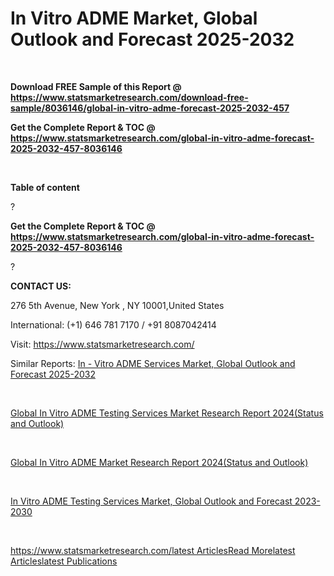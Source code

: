 <h1>In Vitro ADME Market, Global Outlook and Forecast 2025-2032</h1><br/><p><strong>Download FREE Sample of this Report @ <a href="https://www.statsmarketresearch.com/download-free-sample/8036146/global-in-vitro-adme-forecast-2025-2032-457">https://www.statsmarketresearch.com/download-free-sample/8036146/global-in-vitro-adme-forecast-2025-2032-457</a></strong></p>
 
 
 
 <div><b>Get the Complete Report & TOC @ <a href="https://www.statsmarketresearch.com/global-in-vitro-adme-forecast-2025-2032-457-8036146">https://www.statsmarketresearch.com/global-in-vitro-adme-forecast-2025-2032-457-8036146</a></b></div>
 
 
 
 <p><br />
 
 <b>Table of content</b></p>
 
 
 
 <p>? </p>
 
 
 
 <div><b>Get the Complete Report & TOC @ <a href="https://www.statsmarketresearch.com/global-in-vitro-adme-forecast-2025-2032-457-8036146">https://www.statsmarketresearch.com/global-in-vitro-adme-forecast-2025-2032-457-8036146</a></b></div>
 
 
 
 <p>? </p>
 
 
 
 <p><b>CONTACT US:</b><br />
 
 276 5th Avenue, New York , NY 10001,United States<br />
 
 International: (+1) 646 781 7170 / +91 8087042414<br />
 
 Visit: <a href="https://www.statsmarketresearch.com/">https://www.statsmarketresearch.com/</a><br />
 
 Similar Reports: <a href="https://www.statsmarketresearch.com/global-in-vitro-adme-forecast-2025-2032-457-8036146">In - Vitro ADME Services Market, Global Outlook and Forecast 2025-2032</a><br />
 
 <br />
 
 <a href="https://www.statsmarketresearch.com/global-in-vitro-adme-forecast-2025-2032-457-8036146">Global In Vitro ADME Testing Services Market Research Report 2024(Status and Outlook)</a><br />
 
 <br />
 
 <a href="https://www.statsmarketresearch.com/global-in-vitro-adme-forecast-2025-2032-457-8036146">Global In Vitro ADME Market Research Report 2024(Status and Outlook)</a><br />
 
 <br />
 
 <a href="https://www.statsmarketresearch.com/global-in-vitro-adme-forecast-2025-2032-457-8036146">In Vitro ADME Testing Services Market, Global Outlook and Forecast 2023-2030</a><br />
 
 <br />
 
 <a href="https://gyeongbokgung.com">https://www.statsmarketresearch.com/</a><a href="https://hallyeomaritime.com">latest Articles</a><a href="https://jingwansa.com">Read More</a><a href="https://nguoiviet.jp/">latest Articles</a><a href="https://www.intelmarketresearch.com/">latest Publications</a></p>